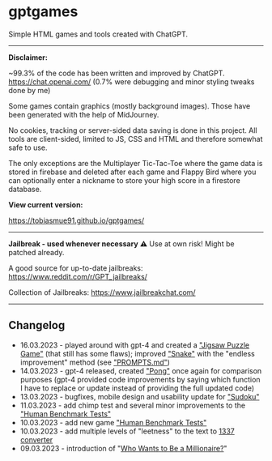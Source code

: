 # gptgames
Simple HTML games and tools created with ChatGPT.

---

**Disclaimer:**

~99.3% of the code has been written and improved by ChatGPT. https://chat.openai.com/
(0.7% were debugging and minor styling tweaks done by me)

Some games contain graphics (mostly background images). Those have been generated with the help of MidJourney.

No cookies, tracking or server-sided data saving is done in this project. All tools are client-sided, limited to JS, CSS and HTML and therefore somewhat safe to use. 

The only exceptions are the Multiplayer Tic-Tac-Toe where the game data is stored in firebase and deleted after each game and Flappy Bird where you can optionally enter a nickname to store your high score in a firestore database.

**View current version:**

https://tobiasmue91.github.io/gptgames/

---

**Jailbreak - used whenever necessary** ⚠️ Use at own risk! Might be patched already.

A good source for up-to-date jailbreaks: https://www.reddit.com/r/GPT_jailbreaks/ 

Collection of Jailbreaks: https://www.jailbreakchat.com/

---

## Changelog
- 16.03.2023 - played around with gpt-4 and created a ["Jigsaw Puzzle Game"](https://tobiasmue91.github.io/gptgames/games/jigsaw.html) (that still has some flaws); improved ["Snake"](https://tobiasmue91.github.io/gptgames/games/snake.html) with the "endless improvement" method (see ["PROMPTS.md"](https://github.com/TobiasMue91/gptgames/blob/main/PROMPTS.md))
- 14.03.2023 - gpt-4 released, created ["Pong"](https://tobiasmue91.github.io/gptgames/games/pong.html) once again for comparison purposes (gpt-4 provided code improvements by saying which function I have to replace or update instead of providing the full updated code)
- 13.03.2023 - bugfixes, mobile design and usability update for ["Sudoku"](https://tobiasmue91.github.io/gptgames/games/sudoku.html)
- 11.03.2023 - add chimp test and several minor improvements to the ["Human Benchmark Tests"](https://tobiasmue91.github.io/gptgames/games/human_benchmark.html)
- 10.03.2023 - add new game ["Human Benchmark Tests"](https://tobiasmue91.github.io/gptgames/games/human_benchmark.html)
- 10.03.2023 - add multiple levels of "leetness" to the text to [1337 converter](https://tobiasmue91.github.io/gptgames/games/1337.html)
- 09.03.2023 - introduction of "[Who Wants to Be a Millionaire?](https://tobiasmue91.github.io/gptgames/games/who_wants_to_be_a_millionaire.html)"